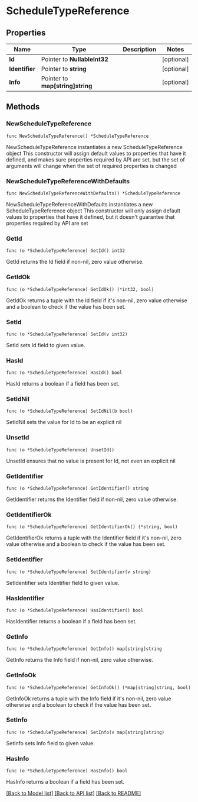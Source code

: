 # ScheduleTypeReference

## Properties

Name | Type | Description | Notes
------------ | ------------- | ------------- | -------------
**Id** | Pointer to **NullableInt32** |  | [optional] 
**Identifier** | Pointer to **string** |  | [optional] 
**Info** | Pointer to **map[string]string** |  | [optional] 

## Methods

### NewScheduleTypeReference

`func NewScheduleTypeReference() *ScheduleTypeReference`

NewScheduleTypeReference instantiates a new ScheduleTypeReference object
This constructor will assign default values to properties that have it defined,
and makes sure properties required by API are set, but the set of arguments
will change when the set of required properties is changed

### NewScheduleTypeReferenceWithDefaults

`func NewScheduleTypeReferenceWithDefaults() *ScheduleTypeReference`

NewScheduleTypeReferenceWithDefaults instantiates a new ScheduleTypeReference object
This constructor will only assign default values to properties that have it defined,
but it doesn't guarantee that properties required by API are set

### GetId

`func (o *ScheduleTypeReference) GetId() int32`

GetId returns the Id field if non-nil, zero value otherwise.

### GetIdOk

`func (o *ScheduleTypeReference) GetIdOk() (*int32, bool)`

GetIdOk returns a tuple with the Id field if it's non-nil, zero value otherwise
and a boolean to check if the value has been set.

### SetId

`func (o *ScheduleTypeReference) SetId(v int32)`

SetId sets Id field to given value.

### HasId

`func (o *ScheduleTypeReference) HasId() bool`

HasId returns a boolean if a field has been set.

### SetIdNil

`func (o *ScheduleTypeReference) SetIdNil(b bool)`

 SetIdNil sets the value for Id to be an explicit nil

### UnsetId
`func (o *ScheduleTypeReference) UnsetId()`

UnsetId ensures that no value is present for Id, not even an explicit nil
### GetIdentifier

`func (o *ScheduleTypeReference) GetIdentifier() string`

GetIdentifier returns the Identifier field if non-nil, zero value otherwise.

### GetIdentifierOk

`func (o *ScheduleTypeReference) GetIdentifierOk() (*string, bool)`

GetIdentifierOk returns a tuple with the Identifier field if it's non-nil, zero value otherwise
and a boolean to check if the value has been set.

### SetIdentifier

`func (o *ScheduleTypeReference) SetIdentifier(v string)`

SetIdentifier sets Identifier field to given value.

### HasIdentifier

`func (o *ScheduleTypeReference) HasIdentifier() bool`

HasIdentifier returns a boolean if a field has been set.

### GetInfo

`func (o *ScheduleTypeReference) GetInfo() map[string]string`

GetInfo returns the Info field if non-nil, zero value otherwise.

### GetInfoOk

`func (o *ScheduleTypeReference) GetInfoOk() (*map[string]string, bool)`

GetInfoOk returns a tuple with the Info field if it's non-nil, zero value otherwise
and a boolean to check if the value has been set.

### SetInfo

`func (o *ScheduleTypeReference) SetInfo(v map[string]string)`

SetInfo sets Info field to given value.

### HasInfo

`func (o *ScheduleTypeReference) HasInfo() bool`

HasInfo returns a boolean if a field has been set.


[[Back to Model list]](../README.md#documentation-for-models) [[Back to API list]](../README.md#documentation-for-api-endpoints) [[Back to README]](../README.md)


